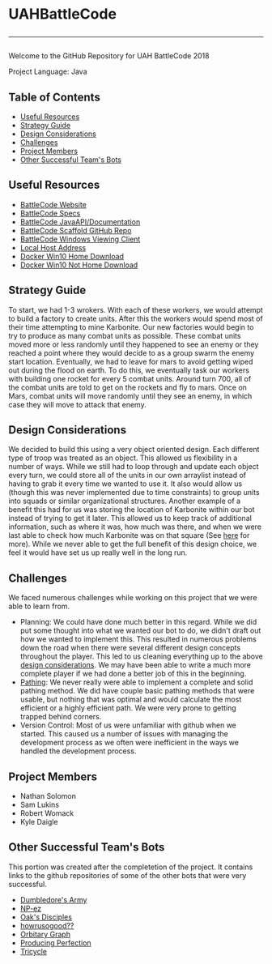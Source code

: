 # UAHBattleCode <hr>
Welcome to the GitHub Repository for UAH BattleCode 2018

Project Language: Java

## Table of Contents
 - [Useful Resources](#resources)
 - [Strategy Guide](#strategy)
 - [Design Considerations](#design)
 - [Challenges](#challenges)
 - [Project Members](#members)
 - [Other Successful Team's Bots](#otherbots)


## <a name="resources"/>Useful Resources
 - [BattleCode Website](https://battlecode.org/)
 - [BattleCode Specs](https://s3.amazonaws.com/battlecode-2018/specs/battlecode-specs-2018.html)
 - [BattleCode JavaAPI/Documentation](https://s3.amazonaws.com/battlecode-2018/api/java/index.html)
 - [BattleCode Scaffold GitHub Repo](https://github.com/battlecode/bc18-scaffold)
 - [BattleCode Windows Viewing Client](https://s3.amazonaws.com/battlecode-2018/viewer/WindowsRelease.zip)
 - [Local Host Address](http://192.168.99.100:6147/run.html)
 - [Docker Win10 Home Download](https://docs.docker.com/toolbox/toolbox_install_windows/)
 - [Docker Win10 Not Home Download](https://www.docker.com/docker-windows)


## <a name="strategy"/>Strategy Guide
To start, we had 1-3 wrokers. With each of these workers, we would attempt to build a factory to create units. After this the workers would spend most of their time attempting to mine Karbonite. Our new factories would begin to try to produce as many combat units as possible. These combat units moved more or less randomly until they happened to see an enemy or they reached a point where they would decide to as a group swarm the enemy start location. Eventually, we had to leave for mars to avoid getting wiped out during the flood on earth. To do this, we eventually task our workers with building one rocket for every 5 combat units. Around turn 700, all of the combat units are told to get on the rockets and fly to mars. Once on Mars, combat units will move randomly until they see an enemy, in which case they will move to attack that enemy.

## <a name="design"/>Design Considerations
We decided to build this using a very object oriented design. Each different type of troop was treated as an object. This allowed us flexibility in a number of ways. While we still had to loop through and update each object every turn, we could store all of the units in our own arraylist instead of having to grab it every time we wanted to use it. It also would allow us (though this was never implemented due to time constraints) to group units into squads or similar organizational structures. Another example of a benefit this had for us was storing the location of Karbonite within our bot instead of trying to get it later. This allowed us to keep track of additional information, such as where it was, how much was there, and when we were last able to check how much Karbonite was on that square (See [here](https://github.com/UAH-CS-Club/UAHBattleCode2018/blob/master/UAHBotV2.0.0/KarboniteLocation.java) for more). While we never able to get the full benefit of this design choice, we feel it would have set us up really well in the long run.

## <a name="challenges"/>Challenges
We faced numerous challenges while working on this project that we were able to learn from.
 - Planning: We could have done much better in this regard. While we did put some thought into what we wanted our bot to do, we didn't draft out how we wanted to implement this. This resulted in numerous problems down the road when there were several different design concepts throughout the player. This led to us cleaning everything up to the above [design considerations](#design). We may have been able to write a much more complete player if we had done a better job of this in the beginning.
 - [Pathing](https://github.com/UAH-CS-Club/UAHBattleCode2018/blob/master/UAHBotV2.0.0/Path.java): We never really were able to implement a complete and solid pathing method. We did have couple basic pathing methods that were usable, but nothing that was optimal and would calculate the most efficient or a highly efficient path. We were very prone to getting trapped behind corners.
 - Version Control: Most of us were unfamiliar with github when we started. This caused us a number of issues with managing the development process as we often were inefficient in the ways we handled the development process.

## <a name="members"/>Project Members
 - Nathan Solomon
 - Sam Lukins
 - Robert Womack
 - Kyle Daigle
 
## <a name="otherbots"/>Other Successful Team's Bots
This portion was created after the completetion of the project. It contains links to the github repositories of some of the other bots that were very successful.
 - [Dumbledore's Army](https://github.com/hansonyu123/Battlecode-2018)
 - [NP-ez](https://github.com/ChiCubed/bc18-bot)
 - [Oak's Disciples](https://github.com/Diana0604/battlecode18/tree/development)
 - [howrusogood??](https://github.com/WhaleVomit/Programming-Competitions/tree/master/Battlecode2018)
 - [Orbitary Graph](https://github.com/HalfVoxel/battlecode2018)
 - [Producing Perfection](https://github.com/VoidMercy/battlecode-2018)
 - [Tricycle](https://github.com/kmbrgandhi/tricycle_bot)
